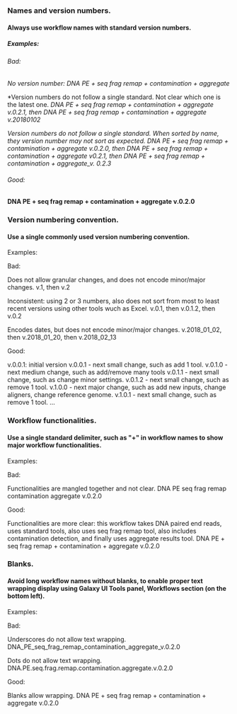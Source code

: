 ### Names and version numbers.
#### Always use workflow names with standard version numbers.

<workflow name><version number>

##### Examples:

###### Bad:

*No version number:*
*DNA PE + seq frag remap + contamination + aggregate*

*Version numbers do not follow a single standard. Not clear which one is the latest one.
*DNA PE + seq frag remap + contamination + aggregate v.0.2.1, then DNA PE + seq frag remap + contamination + aggregate v.20180102*

*Version numbers do not follow a single standard. When sorted by name, they version number may not sort as expected.*
*DNA PE + seq frag remap + contamination + aggregate v.0.2.0, then DNA PE + seq frag remap + contamination + aggregate v0.2.1, then DNA PE + seq frag remap + contamination + aggregate_v. 0.2.3*

###### Good:

**DNA PE + seq frag remap + contamination + aggregate v.0.2.0**


### Version numbering convention.
#### Use a single commonly used version numbering convention.

Examples:

Bad:

Does not allow granular changes, and does not encode minor/major changes.
v.1, then v.2

Inconsistent: using 2 or 3 numbers, also does not sort from most to least recent versions using other tools wuch as Excel.
v.0.1, then v.0.1.2, then v.0.2

Encodes dates, but does not encode minor/major changes.
v.2018_01_02, then v.2018_01_20, then v.2018_02_13


Good:

v.0.0.1: initial version
v.0.0.1 - next small change, such as add 1 tool.
v.0.1.0 - next medium change, such as add/remove many tools
v.0.1.1 - next small change, such as change minor settings.
v.0.1.2 - next small change, such as remove 1 tool.
v.1.0.0 - next major change, such as add new inputs, change aligners, change reference genome.
v.1.0.1 - next small change, such as remove 1 tool.
...

### Workflow functionalities.
#### Use a single standard delimiter, such as "+" in workflow names to show major workflow functionalities.

Examples:

Bad:

Functionalities are mangled together and not clear.
DNA PE seq frag remap contamination aggregate v.0.2.0 

Good:

Functionalities are more clear: this workflow takes DNA paired end reads, uses standard tools, also uses seq frag remap tool, also includes contamination detection, and finally uses aggregate results tool.
DNA PE + seq frag remap + contamination + aggregate v.0.2.0

### Blanks.
#### Avoid long workflow names without blanks, to enable proper text wrapping display using Galaxy UI Tools panel, Workflows section (on the bottom left).

Examples:

Bad:

Underscores do not allow text wrapping.
DNA_PE_seq_frag_remap_contamination_aggregate_v.0.2.0

Dots do not allow text wrapping.
DNA.PE.seq.frag.remap.contamination.aggregate.v.0.2.0

Good:

Blanks allow wrapping.
DNA PE + seq frag remap + contamination + aggregate v.0.2.0
